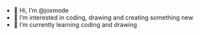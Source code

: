 - 👋 Hi, I’m @joxmode
- 👀 I’m interested in coding, drawing and creating something new
- 🌱 I’m currently learning coding and drawing


<!---
joxmode/joxmode is a ✨ special ✨ repository because its `README.md` (this file) appears on your GitHub profile.
You can click the Preview link to take a look at your changes.
--->
